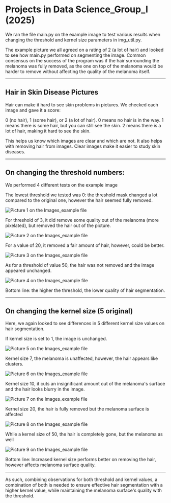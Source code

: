 # Projects in Data Science_Group_I (2025)

We ran the file main.py on the example image to test various results when changing the threshold and kernel size parameters in img_util.py.


The example picture we all agreed on a rating of 2 (a lot of hair) and looked to see how main.py performed on segmenting the image. Common consensus on the success of the program was if the hair surrounding the melanoma was fully removed, as the one on top of the melanoma would be harder to remove without affecting the quality of the melanoma itself.

---

## Hair in Skin Disease Pictures

Hair can make it hard to see skin problems in pictures. We checked each image and gave it a score: 

0 (no hair), 1 (some hair), or 2 (a lot of hair). 0 means no hair is in the way. 1 means there is some hair, but you can still see the skin. 2 means there is a lot of hair, making it hard to see the skin. 

This helps us know which images are clear and which are not. It also helps with removing hair from images. Clear images make it easier to study skin diseases.

---

## On changing the threshold numbers: 

We performed 4 different tests on the example image 

The lowest threshold we tested was 0: the threshold mask changed a lot compared to the original one, however the hair seemed fully removed. 

![Picture 1 on the Images_example file]('https://github.com/luca-itu/2025-FYP-Assignment-Group-I/blob/main/result/Images_Example/Picture2.png?raw=true')

For threshold of 3, it did remove some quality out of the melanoma (more pixelated), but removed the hair out of the picture. 

![Picture 2 on the Images_example file]('result\Images_example\Picture2.png')


For a value of 20, it removed a fair amount of hair, however, could be better. 

![Picture 3 on the Images_example file]('result\Images_example\Picture3.png')

As for a threshold of value 50, the hair was not removed and the image appeared unchanged. 

![Picture 4 on the Images_example file]('result\Images_example\Picture4.png')

Bottom line: the higher the threshold, the lower quality of hair segmentation. 

---

## On changing the kernel size (5 original)

Here, we again looked to see differences in 5 different kernel size values on hair segmentation. 

If kernel size is set to 1, the image is unchanged. 

![Picture 5 on the Images_example file]('result\Images_example\Picture5.png')

Kernel size 7, the melanoma is unaffected, however, the hair appears like clusters. 

![Picture 6 on the Images_example file]('result\Images_example\Picture6.png')

Kernel size 10, it cuts an insignificant amount out of the melanoma's surface and the hair looks blurry in the image. 

![Picture 7 on the Images_example file]('result\Images_example\Picture7.png')

Kernel size 20, the hair is fully removed but the melanoma surface is affected 

![Picture 8 on the Images_example file]('result\Images_example\Picture8.png')

While a kernel size of 50, the hair is completely gone, but the melanoma as well

![Picture 9 on the Images_example file]('result\Images_example\Picture9.png')

Bottom line: Increased kernel size performs better on removing the hair, however affects melanoma surface quality.

---




As such, combining observations for both threshold and kernel values, a combination of both is needed to ensure effective hair segmentation with a higher kernel value, while maintaining the melanoma surface's quality with the threshold.